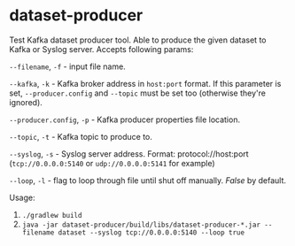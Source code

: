 dataset-producer
================

Test Kafka dataset producer tool. Able to produce the given dataset to Kafka or Syslog server. Accepts following params:

`--filename`, `-f` - input file name.

`--kafka`, `-k` - Kafka broker address in `host:port` format. If this parameter is set, `--producer.config` and `--topic` must be set too (otherwise they're ignored).

`--producer.config`, `-p` - Kafka producer properties file location.

`--topic`, `-t` - Kafka topic to produce to.

`--syslog`, `-s` - Syslog server address. Format: protocol://host:port (`tcp://0.0.0.0:5140` or `udp://0.0.0.0:5141` for example)

`--loop`, `-l` - flag to loop through file until shut off manually. *False* by default.

Usage:

1. `./gradlew build`
2. `java -jar dataset-producer/build/libs/dataset-producer-*.jar --filename dataset --syslog tcp://0.0.0.0:5140 --loop true`